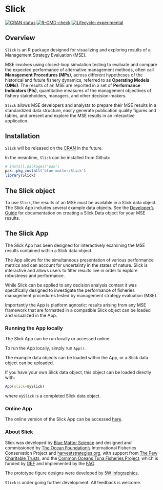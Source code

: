 
<!-- README.md is generated from README.Rmd. Please edit that file -->

# Slick

<!-- badges: start -->

[![CRAN
status](https://www.r-pkg.org/badges/version/Slick)](https://CRAN.R-project.org/package=Slick)
[![R-CMD-check](https://github.com/Blue-Matter/Slick/actions/workflows/R-CMD-check.yaml/badge.svg)](https://github.com/Blue-Matter/Slick/actions/workflows/R-CMD-check.yaml)
[![Lifecycle:
experimental](https://img.shields.io/badge/lifecycle-experimental-orange.svg)](https://lifecycle.r-lib.org/articles/stages.html#experimental)

<!-- badges: end -->

## Overview

`Slick` is an R package designed for visualizing and exploring results
of a Management Strategy Evaluation (MSE).

MSE involves using closed-loop simulation testing to evaluate and
compare the expected performance of alternative management methods,
often call **Management Procedures (MPs)**, across different hypotheses
of the historical and future fishery dynamics, referred to as
**Operating Models (OMs)**. The results of an MSE are reported in a set
of **Performance Indicators (PIs)**, quantitative measures of the
management objectives of fishery stakeholders, managers, and other
decision-makers.

`Slick` allows MSE developers and analysts to prepare their MSE results
in a standardized data structure, easily generate publication quality
figures and tables, and present and explore the MSE results in an
interactive application.

## Installation

`Slick` will be released on the [CRAN](https://cran.r-project.org/) in
the future.

In the meantime, `Slick` can be installed from Github:

``` r
# install.packages('pak')
pak::pkg_install('blue-matter/Slick')
library(Slick)
```

## The Slick object

To use `Slick`, the results of an MSE must be available in a Slick data
object. The Slick App includes several example data objects. See the
[Developer’s Guide](articles/DevelopersGuide.html) for documentation on
creating a Slick Data object for your MSE results.

## The Slick App

The Slick App has been designed for interactively examining the MSE
results contained within a Slick data object.

The App allows for the simultaneous presentation of various performance
metrics and can account for uncertainty in the states of nature. Slick
is interactive and allows users to filter results live in order to
explore robustness and performance.

While Slick can be applied to any decision analysis context it was
specifically designed to investigate the performance of fisheries
management procedures tested by management strategy evaluation (MSE).

Importantly the App is platform agnostic: results arising from any MSE
framework that are formatted in a compatible Slick object can be loaded
and visualized in the App.

### Running the App locally

The Slick App can be run locally or accessed online.

To run the App locally, simply run `App()`.

The example data objects can be loaded within the App, or a Slick data
object can be uploaded.

If you have your own Slick data object, this object can be loaded
directly with:

``` r
App(slick=mySlick)
```

where `mySlick` is a completed Slick data object.

### Online App

The online version of the Slick App can be accessed
[here](https://shiny.bluematterscience.com/app/slick).

### About Slick

Slick was developed by [Blue Matter Science](bluematterscience.com) and
designed and commissioned by [The Ocean
Foundation’s](https://oceanfdn.org/) International Fisheries
Conservation Project and
[harveststrategies.org](www.harveststrategies.org), with support from
[The Pew Charitable Trusts](https://www.pewtrusts.org/en/), and the
[Common Oceans Tuna Fisheries
Project](https://www.fao.org/in-action/commonoceans/what-we-do/tuna/en/),
which is funded by
[GEF](https://www.thegef.org/what-we-do/topics/areas-beyond-national-jurisdiction)
and implemented by the
[FAO](https://www.fao.org/in-action/commonoceans/en/).

The prototype figure designs were developed by [5W
Infographics](https://www.5wgraphics.com/).

`Slick` is under going further development. All feedback is welcome.
